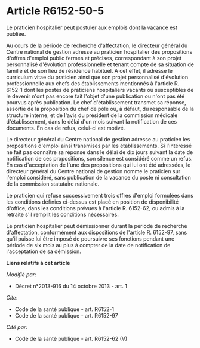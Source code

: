 # Article R6152-50-5

Le praticien hospitalier peut postuler aux emplois dont la vacance est publiée. 

Au cours de la période de recherche d'affectation, le directeur général du Centre national de gestion adresse au praticien
hospitalier des propositions d'offres d'emploi public fermes et précises, correspondant à son projet personnalisé d'évolution
professionnelle et tenant compte de sa situation de famille et de son lieu de résidence habituel. A cet effet, il adresse le
curriculum vitae du praticien ainsi que son projet personnalisé d'évolution professionnelle aux chefs des établissements
mentionnés à l'article R. 6152-1 dont les postes de praticiens hospitaliers vacants ou susceptibles de le devenir n'ont pas
encore fait l'objet d'une publication ou n'ont pas été pourvus après publication. Le chef d'établissement transmet sa
réponse, assortie de la proposition du chef de pôle ou, à défaut, du responsable de la structure interne, et de l'avis du
président de la commission médicale d'établissement, dans le délai d'un mois suivant la notification de ces documents. En cas
de refus, celui-ci est motivé. 

Le directeur général du Centre national de gestion adresse au praticien les propositions d'emploi ainsi transmises par les
établissements. Si l'intéressé ne fait pas connaître sa réponse dans le délai de dix jours suivant la date de notification de
ces propositions, son silence est considéré comme un refus. En cas d'acceptation de l'une des propositions qui lui ont été
adressées, le directeur général du Centre national de gestion nomme le praticien sur l'emploi considéré, sans publication de
la vacance du poste ni consultation de la commission statutaire nationale. 

Le praticien qui refuse successivement trois offres d'emploi formulées dans les conditions définies ci-dessus est placé en
position de disponibilité d'office, dans les conditions prévues à l'article R. 6152-62, ou admis à la retraite s'il remplit
les conditions nécessaires. 

Le praticien hospitalier peut démissionner durant la période de recherche d'affectation, conformément aux dispositions de
l'article R. 6152-97, sans qu'il puisse lui être imposé de poursuivre ses fonctions pendant une période de six mois au plus à
compter de la date de notification de l'acceptation de sa démission.

**Liens relatifs à cet article**

_Modifié par_:

  - Décret n°2013-916 du 14 octobre 2013 - art. 1

_Cite_:

  - Code de la santé publique - art. R6152-1
  - Code de la santé publique - art. R6152-97

_Cité par_:

  - Code de la santé publique - art. R6152-62 (V)
